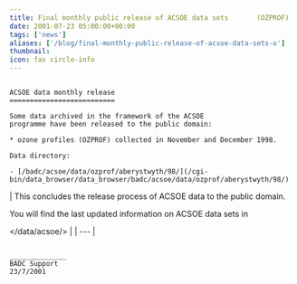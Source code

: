 ```yaml
---
title: Final monthly public release of ACSOE data sets       (OZPROF)
date: 2001-07-23 05:00:00+00:00
tags: ['news']
aliases: ['/blog/final-monthly-public-release-of-acsoe-data-sets-o']
thumbnail: 
icon: fas circle-info
---
```



```

ACSOE data monthly release
==========================

Some data archived in the framework of the ACSOE
programme have been released to the public domain:

* ozone profiles (OZPROF) collected in November and December 1998.

Data directory:

- [/badc/acsoe/data/ozprof/aberystwyth/98/](/cgi-bin/data_browser/data_browser/badc/acsoe/data/ozprof/aberystwyth/98/)

```



| 
This concludes the release process of ACSOE data to the public domain.

You will find the last updated information on ACSOE data sets in

</data/acsoe/>
 |
| --- |



```

______________
BADC Support
23/7/2001


```
